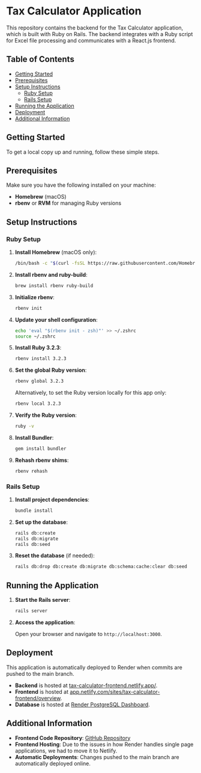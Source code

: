 # Tax Calculator Application

This repository contains the backend for the Tax Calculator application, which is built with Ruby on Rails. The backend integrates with a Ruby script for Excel file processing and communicates with a React.js frontend.

## Table of Contents

- [Getting Started](#getting-started)
- [Prerequisites](#prerequisites)
- [Setup Instructions](#setup-instructions)
  - [Ruby Setup](#ruby-setup)
  - [Rails Setup](#rails-setup)
- [Running the Application](#running-the-application)
- [Deployment](#deployment)
- [Additional Information](#additional-information)

## Getting Started

To get a local copy up and running, follow these simple steps.

## Prerequisites

Make sure you have the following installed on your machine:

- **Homebrew** (macOS)
- **rbenv** or **RVM** for managing Ruby versions

## Setup Instructions

### Ruby Setup

1. **Install Homebrew** (macOS only):

   ```bash
   /bin/bash -c "$(curl -fsSL https://raw.githubusercontent.com/Homebrew/install/HEAD/install.sh)"
   ```

2. **Install rbenv and ruby-build**:

   ```bash
   brew install rbenv ruby-build
   ```

3. **Initialize rbenv**:

   ```bash
   rbenv init
   ```

4. **Update your shell configuration**:

   ```bash
   echo 'eval "$(rbenv init - zsh)"' >> ~/.zshrc
   source ~/.zshrc
   ```

5. **Install Ruby 3.2.3**:

   ```bash
   rbenv install 3.2.3
   ```

6. **Set the global Ruby version**:

   ```bash
   rbenv global 3.2.3
   ```

   Alternatively, to set the Ruby version locally for this app only:

   ```bash
   rbenv local 3.2.3
   ```

7. **Verify the Ruby version**:

   ```bash
   ruby -v
   ```

8. **Install Bundler**:

   ```bash
   gem install bundler
   ```

9. **Rehash rbenv shims**:

   ```bash
   rbenv rehash
   ```

### Rails Setup

1. **Install project dependencies**:

   ```bash
   bundle install
   ```

2. **Set up the database**:

   ```bash
   rails db:create
   rails db:migrate
   rails db:seed
   ```

3. **Reset the database** (if needed):

   ```bash
   rails db:drop db:create db:migrate db:schema:cache:clear db:seed
   ```

## Running the Application

1. **Start the Rails server**:

   ```bash
   rails server
   ```

2. **Access the application**:

   Open your browser and navigate to `http://localhost:3000`.

## Deployment

This application is automatically deployed to Render when commits are pushed to the main branch.

- **Backend** is hosted at [tax-calculator-frontend.netlify.app/](https://tax-calculator-frontend.netlify.app/).
- **Frontend** is hosted at [app.netlify.com/sites/tax-calculator-frontend/overview](https://app.netlify.com/sites/tax-calculator-frontend/overview).
- **Database** is hosted at [Render PostgreSQL Dashboard](https://dashboard.render.com/d/dpg-cr1ceq23esus73at4vtg-a/info).

## Additional Information

- **Frontend Code Repository**: [GitHub Repository](https://github.com/leonshimizu/tax-calculator-frontend)
- **Frontend Hosting**: Due to the issues in how Render handles single page applications, we had to move it to Netlify.
- **Automatic Deployments**: Changes pushed to the main branch are automatically deployed online.
